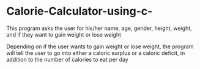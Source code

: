 # Calorie-Calculator-using-c-

This program asks the user for his/her name, age, gender, height, weight, and if they want to gain weight or lose weight

Depending on if the user wants to gain weight or lose weight, the program will tell the user to go into either a caloric surplus or a caloric deficit,
in addition to the number of calories to eat per day
